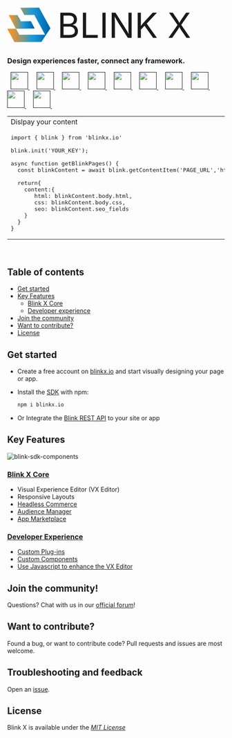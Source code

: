 <br />
<p style="display:flex; align-items:center; gap:1rem;">
  <svg width="100" height="100" viewBox="0 0 317 253" fill="none" xmlns="http://www.w3.org/2000/svg" id="igj83"><path d="M250.949 251.595L52.4687 252.855L0.258789 155.335L64.0588 154.935L88.7488 199.735L277.589 198.545L198.739 53.6647L125.729 54.1248L96.0889 1.45471L234.269 0.574707L316.909 152.045L250.949 251.595Z" fill="url(#paint0_linear_34_9)"></path><path d="M75.8489 54.8647L100.759 100.745L173.329 99.4247L201.509 153.205L64.0588 154.935L10.5488 55.2748L75.8489 54.8647Z" fill="url(#paint1_linear_34_9)"></path><defs><linearGradient id="paint0_linear_34_9" x1="0.0209912" y1="127.714" x2="316.675" y2="125.725" gradientUnits="userSpaceOnUse"><stop stop-color="#FF931E"></stop><stop offset="0.05" stop-color="#F59325"></stop><stop offset="0.14" stop-color="#DC943A"></stop><stop offset="0.25" stop-color="#B2965C"></stop><stop offset="0.39" stop-color="#78988C"></stop><stop offset="0.53" stop-color="#309BC7"></stop><stop offset="0.57" stop-color="#1E9CD7"></stop><stop offset="0.87" stop-color="#0075BE"></stop><stop offset="0.99" stop-color="#005B97"></stop></linearGradient><linearGradient id="paint1_linear_34_9" x1="10.8008" y1="105.366" x2="201.137" y2="104.17" gradientUnits="userSpaceOnUse"><stop stop-color="#FF931E"></stop><stop offset="0.05" stop-color="#F59325"></stop><stop offset="0.14" stop-color="#DC943A"></stop><stop offset="0.25" stop-color="#B2965C"></stop><stop offset="0.39" stop-color="#78988C"></stop><stop offset="0.53" stop-color="#309BC7"></stop><stop offset="0.57" stop-color="#1E9CD7"></stop><stop offset="0.87" stop-color="#0075BE"></stop><stop offset="0.99" stop-color="#005B97"></stop></linearGradient></defs></svg>
  <span style="font-size:5rem">BLINK X</span>
</p>

<h3>
  Design experiences faster, connect any framework.
</h3>

<p valign="middle">
  &nbsp; <a title="REST API" target="_blank" href="">
    <img width="40" src="https://user-images.githubusercontent.com/4421818/141838376-8c3dcbe4-2b93-4b22-8f7a-1db5ebb60cdd.png" />
  </a>&nbsp;
  &nbsp; <a title="GraphQL"  target="_blank" href="">
    <img width="40" src="https://user-images.githubusercontent.com/4421818/141838819-3226672f-f6b2-4a7f-8fb1-6b4c7f366c4b.png" />
  </a>&nbsp;
  &nbsp; <a title="Shopify"  target="_blank" href="">
   <img width="40" src="https://user-images.githubusercontent.com/4421818/141838939-4ca882e7-dba5-494a-9d98-f13f483c1618.png" />
  </a>&nbsp;
  &nbsp; <a title="React"  target="_blank" href="">
  <img width="40" src="https://user-images.githubusercontent.com/4421818/141839049-83662e52-16c0-421b-910d-207a05c59381.png" />
  </a>&nbsp;
  &nbsp; <a title="Next.js"  target="_blank" href="">
  <img width="40" src="https://user-images.githubusercontent.com/4421818/141839129-f3100226-9685-4e7a-9503-3980c8ffd0d6.png" />
  </a>&nbsp;
  &nbsp; <a title="Gatsby"  target="_blank" href="">
  <img width="40" src="https://user-images.githubusercontent.com/4421818/141839408-2e25a1cb-0f5b-47ff-956a-b4898f0e0c16.png" />
  </a>&nbsp;
  &nbsp; <a title="Vue"  target="_blank" href="">
  <img width="40" src="https://user-images.githubusercontent.com/4421818/141839472-cb06ffc9-6754-49ab-9171-29e7b828048c.png" />
  </a>&nbsp;
  &nbsp; <a title="Nuxt"  target="_blank" href="">
  <img width="40" src="https://user-images.githubusercontent.com/4421818/141839532-4d5d197b-b839-4810-9c3b-b267d4225527.png" />
  </a>&nbsp;
  &nbsp; <a title="Svelte"  target="_blank" href="">
  <img width="40" src="https://user-images.githubusercontent.com/4421818/141840831-79882ca7-6046-4b9a-8cbd-886aef764c98.png" />
  </a>&nbsp;
  &nbsp; <a title="Webcomponents"  target="_blank" href="">
    <img width="40" src="https://user-images.githubusercontent.com/4421818/141839603-271c5e79-2bbb-40eb-a9d9-5c282e781c41.png" />
  </a>&nbsp;
</p>

<table style="width:100%;">
<tr>
<td>Dislpay your content</td>
</tr>
<tr>
    
<td width="100%">
<pre lang="tsx">
import { blink } from 'blinkx.io'
&nbsp; 
blink.init('YOUR_KEY');
&nbsp; 
async function getBlinkPages() {
&nbsp;&nbsp;const blinkContent = await blink.getContentItem('PAGE_URL','html');
&nbsp;
&nbsp;&nbsp;return{
&nbsp;&nbsp;&nbsp;&nbsp;content:{
&nbsp;&nbsp;&nbsp;&nbsp;&nbsp;&nbsp;&nbsp;html: blinkContent.body.html,
&nbsp;&nbsp;&nbsp;&nbsp;&nbsp;&nbsp;&nbsp;css: blinkContent.body.css,
&nbsp;&nbsp;&nbsp;&nbsp;&nbsp;&nbsp;&nbsp;seo: blinkContent.seo_fields
&nbsp;&nbsp;&nbsp;&nbsp;}
&nbsp;&nbsp;}
}
</pre>
</tr>
</table>
<br />

## Table of contents

- [Get started](#get-started)
- [Key Features](#key-features)
  - [Blink X Core](#blink-x-core)
  - [Developer experience](#developer-experience)
- [Join the community](#join-the-community)
- [Want to contribute?](#want-to-contribute)
- [License](#license)

## Get started

- Create a free account on [blinkx.io](https://blinkx.io/signup) and start visually designing your page or app.

- Install the [SDK](https://www.npmjs.com/package/blinkx.io) with npm:

    ```bash
    npm i blinkx.io
    ```

- Or Integrate the [Blink REST API](https://blinkx.io/api-browser) to your site or app

## Key Features

![blink-sdk-components](https://user-images.githubusercontent.com/4421818/141836560-655a5f40-a1d3-498e-adec-1a2b2ad7a446.png)

### [Blink X Core](https://blinkx.io)

- Visual Experience Editor (VX Editor)
- Responsive Layouts
- [Headless Commerce](https://blinkx.io/coming-soon)
- [Audience Manager](https://blinkx.io/coming-soon)
- [App Marketplace](https://blinkx.io/coming-soon)


### [Developer Experience](https://blinkx.io)

- [Custom Plug-ins](https://blinkx.io/coming-soon)
- [Custom Components](https://blinkx.io/coming-soon)
- [Use Javascript to enhance the VX Editor](https://blinkx.io/coming-soon)

## Join the community!

Questions? Chat with us in our [official forum](https://discord.gg/6rTSFY95)!

## Want to contribute?

Found a bug, or want to contribute code? Pull requests and issues are most welcome.

## Troubleshooting and feedback

Open an [issue](https://github.com/Blinkx-IO/blink/issues).

## License

Blink X is available under the [_MIT License_](https://github.com/Blinkx-IO/blink/blob/main/LICENSE)
